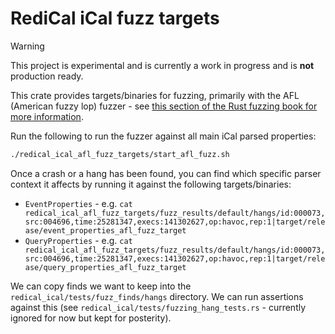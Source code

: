 # RediCal iCal fuzz targets

> [!WARNING]
> This project is experimental and is currently a work in progress and is **not** production ready.

This crate provides targets/binaries for fuzzing, primarily with the AFL (American fuzzy lop) fuzzer - see [this section of the Rust fuzzing book for more information](https://rust-fuzz.github.io/book/afl.html).

Run the following to run the fuzzer against all main iCal parsed properties:
```bash
./redical_ical_afl_fuzz_targets/start_afl_fuzz.sh
```

Once a crash or a hang has been found, you can find which specific parser context it affects by running it against the following targets/binaries:
* `EventProperties` - e.g. `cat redical_ical_afl_fuzz_targets/fuzz_results/default/hangs/id:000073,src:004696,time:25281347,execs:141302627,op:havoc,rep:1|target/release/event_properties_afl_fuzz_target`
* `QueryProperties` - e.g. `cat redical_ical_afl_fuzz_targets/fuzz_results/default/hangs/id:000073,src:004696,time:25281347,execs:141302627,op:havoc,rep:1|target/release/query_properties_afl_fuzz_target`

We can copy finds we want to keep into the `redical_ical/tests/fuzz_finds/hangs` directory. We can run assertions against this (see `redical_ical/tests/fuzzing_hang_tests.rs` - currently ignored for now but kept for posterity).
